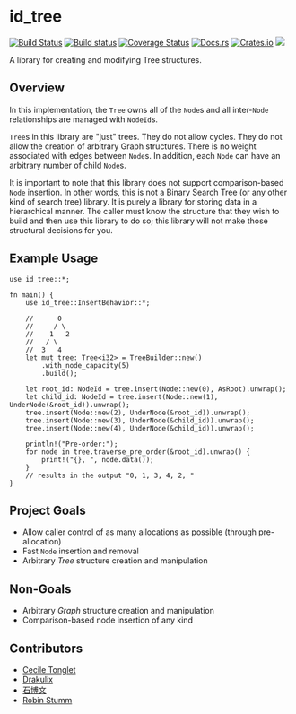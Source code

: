 # id_tree

[![Build Status](https://travis-ci.org/iwburns/id-tree.svg?branch=master)](https://travis-ci.org/iwburns/id-tree)
[![Build status](https://ci.appveyor.com/api/projects/status/rw42btsa1i7bqcx9/branch/master?svg=true)](https://ci.appveyor.com/project/iwburns/id-tree/branch/master)
[![Coverage Status](https://coveralls.io/repos/github/iwburns/id-tree/badge.svg?branch=master)](https://coveralls.io/github/iwburns/id-tree?branch=master)
[![Docs.rs](https://docs.rs/id_tree/badge.svg)](https://docs.rs/id_tree)
[![Crates.io](https://img.shields.io/crates/v/id_tree.svg)](https://crates.io/crates/id_tree)
[![](https://tokei.rs/b1/github/iwburns/id-tree)](https://github.com/iwburns/id-tree)

A library for creating and modifying Tree structures.

## Overview
In this implementation, the `Tree` owns all of the `Node`s and all inter-`Node` relationships are
managed with `NodeId`s.

`Tree`s in this library are "just" trees.  They do not allow cycles.  They do not allow
the creation of arbitrary Graph structures.  There is no weight associated with edges between
`Node`s.  In addition, each `Node` can have an arbitrary number of child `Node`s.

It is important to note that this library does not support comparison-based `Node` insertion.
In other words, this is not a Binary Search Tree (or any other kind of search tree) library.
It is purely a library for storing data in a hierarchical manner.  The caller must know the
structure that they wish to build and then use this library to do so;  this library will not
make those structural decisions for you.

## Example Usage
```
use id_tree::*;

fn main() {
    use id_tree::InsertBehavior::*;

    //      0
    //     / \
    //    1   2
    //   / \
    //  3   4
    let mut tree: Tree<i32> = TreeBuilder::new()
        .with_node_capacity(5)
        .build();

    let root_id: NodeId = tree.insert(Node::new(0), AsRoot).unwrap();
    let child_id: NodeId = tree.insert(Node::new(1), UnderNode(&root_id)).unwrap();
    tree.insert(Node::new(2), UnderNode(&root_id)).unwrap();
    tree.insert(Node::new(3), UnderNode(&child_id)).unwrap();
    tree.insert(Node::new(4), UnderNode(&child_id)).unwrap();

    println!("Pre-order:");
    for node in tree.traverse_pre_order(&root_id).unwrap() {
        print!("{}, ", node.data());
    }
    // results in the output "0, 1, 3, 4, 2, "
}
```

## Project Goals
* Allow caller control of as many allocations as possible (through pre-allocation)
* Fast `Node` insertion and removal
* Arbitrary _Tree_ structure creation and manipulation

## Non-Goals
* Arbitrary _Graph_ structure creation and manipulation
* Comparison-based node insertion of any kind

## Contributors
* [Cecile Tonglet](https://github.com/cecton)
* [Drakulix](https://github.com/Drakulix)
* [石博文](https://github.com/sbwtw)
* [Robin Stumm](https://github.com/dermetfan)
